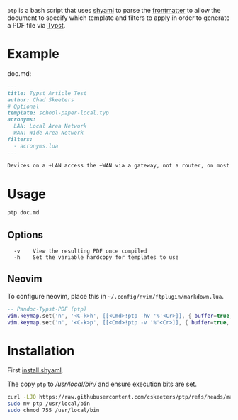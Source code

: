 `ptp` is a bash script that uses [shyaml] to parse the [frontmatter] to allow the document to specify which template and filters to apply in order to generate a PDF file via [Typst].

[shyaml]: https://github.com/0k/shyaml
[frontmatter]: https://docs.github.com/en/contributing/writing-for-github-docs/using-yaml-frontmatter
[Typst]: https://github.com/typst/typst

# Example

doc.md:

```markdown
---
title: Typst Article Test
author: Chad Skeeters
# Optional
template: school-paper-local.typ
acronyms:
  LAN: Local Area Network
  WAN: Wide Area Network
filters:
  - acronyms.lua
---

Devices on a +LAN access the +WAN via a gateway, not a router, on most home networks.
```

# Usage

```sh
ptp doc.md
```

## Options

```
  -v    View the resulting PDF once compiled
  -h    Set the variable hardcopy for templates to use
```

## Neovim

To configure neovim, place this in `~/.config/nvim/ftplugin/markdown.lua`.

```lua
-- Pandoc-Typst-PDF (ptp)
vim.keymap.set('n', '<C-k>h', [[<Cmd>!ptp -hv '%'<Cr>]], { buffer=true, desc='Render to Hardcopy PDF via Typst (ptp)' })
vim.keymap.set('n', '<C-k>p', [[<Cmd>!ptp -v '%'<Cr>]], { buffer=true, desc='Render to PDF via Typst (ptp)' })
```

# Installation

First [install shyaml](https://github.com/0k/shyaml?tab=readme-ov-file#installation).

The copy `ptp` to */usr/local/bin/* and ensure execution bits are set.

```sh
curl -LJO https://raw.githubusercontent.com/cskeeters/ptp/refs/heads/master/ptp
sudo mv ptp /usr/local/bin
sudo chmod 755 /usr/local/bin
```
